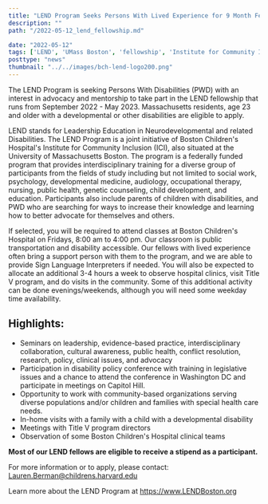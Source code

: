 ```yaml
---
title: "LEND Program Seeks Persons With Lived Experience for 9 Month Fellowship "
description: ""
path: "/2022-05-12_lend_fellowship.md"

date: "2022-05-12"
tags: ['LEND', 'UMass Boston', 'fellowship', 'Institute for Community Inclusion']
posttype: "news"
thumbnail: "../../images/bch-lend-logo200.png"
---
```


The LEND Program is seeking Persons With Disabilities (PWD) with an interest in advocacy and mentorship to take part in the LEND fellowship that runs from September 2022 - May 2023.  Massachusetts residents, age 23 and older with a developmental or other disabilities are eligible to apply.

LEND stands for Leadership Education in Neurodevelopmental and related Disabilities. The LEND Program is a joint initiative of Boston Children's Hospital's Institute for Community Inclusion (ICI), also situated at the University of Massachusetts Boston. The program is a federally funded program that provides interdisciplinary training for a diverse group of participants from the fields of study including but not limited to social work, psychology, developmental medicine, audiology, occupational therapy, nursing, public health, genetic counseling, child development, and education.  Participants also include parents of children with disabilities, and PWD who are searching for ways to increase their knowledge and learning how to better advocate for themselves and others. 

If selected, you will be required to attend classes at Boston Children's Hospital on Fridays, 8:00 am to 4:00 pm.  Our classroom is public transportation and disability accessible.  Our fellows with lived experience often bring a support person with them to the program, and we are able to provide Sign Language Interpreters if needed. You will also be expected to allocate an additional 3-4 hours a week to observe hospital clinics, visit Title V program, and do visits in the community. Some of this additional activity can be done evenings/weekends, although you will need some weekday time availability.  

## Highlights:

- Seminars on leadership, evidence-based practice, interdisciplinary collaboration, cultural awareness, public health, conflict resolution, research, policy, clinical issues, and advocacy  
- Participation in disability policy conference with training in legislative issues and a chance to attend the conference in Washington DC and participate in meetings on Capitol Hill.
- Opportunity to work with community-based organizations serving diverse populations and/or children and families with special health care needs.
- In-home visits with a family with a child with a developmental disability
- Meetings with Title V program directors
- Observation of some Boston Children's Hospital clinical teams

**Most of our LEND fellows are eligible to receive a stipend as a participant.**

For more information or to apply, please contact: [Lauren.Berman@childrens.harvard.edu](mailto:Lauren.Berman@childrens.harvard.edu)

Learn more about the LEND Program at https://www.LENDBoston.org
